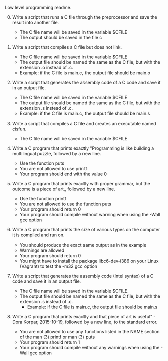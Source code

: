 Low level programming readme.

0. Write a script that runs a C file through the preprocessor and save the result into another file.
	* The C file name will be saved in the variable $CFILE
	* The output should be saved in the file c

1. Write a script that compiles a C file but does not link.
	* The C file name will be saved in the variable $CFILE
	* The output file should be named the same as the C file, but with the extension .o instead of .c.
	* Example: if the C file is main.c, the output file should be main.o

2. Write a script that generates the assembly code of a C code and save it in an output file.
	* The C file name will be saved in the variable $CFILE
	* The output file should be named the same as the C file, but with the extension .s instead of .c.
	* Example: if the C file is main.c, the output file should be main.s

3. Write a script that compiles a C file and creates an executable named cisfun.
	* The C file name will be saved in the variable $CFILE

4. Write a C program that prints exactly "Programming is like building a multilingual puzzle, followed by a new line.
	* Use the function puts
	* You are not allowed to use printf
	* Your program should end with the value 0

5. Write a C program that prints exactly with proper grammar, but the outcome is a piece of art,, followed by a new line.
	* Use the function printf
	* You are not allowed to use the function puts
	* Your program should return 0
	* Your program should compile without warning when using the -Wall gcc option

6. Write a C program that prints the size of various types on the computer it is compiled and run on.
	* You should produce the exact same output as in the example
	* Warnings are allowed
	* Your program should return 0
	* You might have to install the package libc6-dev-i386 on your Linux (Vagrant) to test the -m32 gcc option

7. Write a script that generates the assembly code (Intel syntax) of a C code and save it in an output file.
	* The C file name will be saved in the variable $CFILE.
	* The output file should be named the same as the C file, but with the extension .s instead of .c.
		* Example: if the C file is main.c, the output file should be main.s

8. Write a C program that prints exactly and that piece of art is useful" - Dora Korpar, 2015-10-19, followed by a new line, to the standard error.
	* You are not allowed to use any functions listed in the NAME section of the man (3) printf or man (3) puts
	* Your program should return 1
	* Your program should compile without any warnings when using the -Wall gcc option
